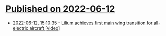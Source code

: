 # [Published on 2022-06-12](index.md)

* [2022-06-12, 15:10:35](https://news.ycombinator.com/item?id=31715067) - [Lilium achieves first main wing transition for all-electric aircraft [video]](https://www.youtube.com/watch?v=QNl0DDUnp0E)
